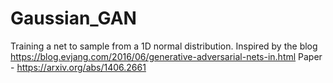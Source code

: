 # Gaussian_GAN
Training a net to sample from a 1D normal distribution. 
Inspired by the blog https://blog.evjang.com/2016/06/generative-adversarial-nets-in.html
Paper - https://arxiv.org/abs/1406.2661
